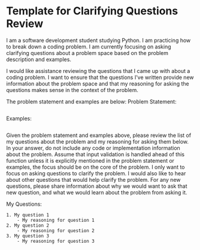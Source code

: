 # Template for Clarifying Questions Review

I am a software development student studying Python. I am practicing how to break down a coding problem. I am currently focusing on asking clarifying questions about a problem space based on the problem description and examples.

I would like assistance reviewing the questions that I came up with about a coding problem. I want to ensure that the questions I've written provide new information about the problem space and that my reasoning for asking the questions makes sense in the context of the problem. 

The problem statement and examples are below:
Problem Statement:
```

```

Examples:
```

```

Given the problem statement and examples above, please review the list of my questions about the problem and my reasoning for asking them below. In your answer, do not include any code or implementation information about the problem. Assume that input validation is handled ahead of this function unless it is explicitly mentioned in the problem statement or examples, the focus should be on the core of the problem. I only want to focus on asking questions to clarify the problem. I would also like to hear about other questions that would help clarify the problem. For any new questions, please share information about why we would want to ask that new question, and what we would learn about the problem from asking it.

My Questions:
```
1. My question 1
    - My reasoning for question 1
2. My question 2
    - My reasoning for question 2
3. My question 3
    - My reasoning for question 3
```